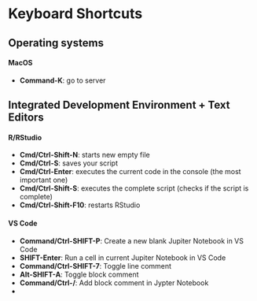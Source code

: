 # Keyboard Shortcuts


## Operating systems

#### MacOS
- **Command-K**: go to server
  
  
  
## Integrated Development Environment + Text Editors
#### R/RStudio

- **Cmd/Ctrl-Shift-N**:   starts new empty file
- **Cmd/Ctrl-S**:         saves your script
- **Cmd/Ctrl-Enter**:     executes the current code in the console (the most important one)
- **Cmd/Ctrl-Shift-S**:   executes the complete script (checks if the script is complete)
- **Cmd/Ctrl-Shift-F10**: restarts RStudio

#### VS Code

- **Command/Ctrl-SHIFT-P**: Create a new blank Jupiter Notebook in VS Code
- **SHIFT-Enter**:          Run a cell in current Jupiter Notebook in VS Code
- **Command/Ctrl-SHIFT-7**: Toggle line comment
- **Alt-SHIFT-A**:          Toggle block comment
- **Command/Ctrl-/**:       Add block comment in Jypter Notebook
- 
